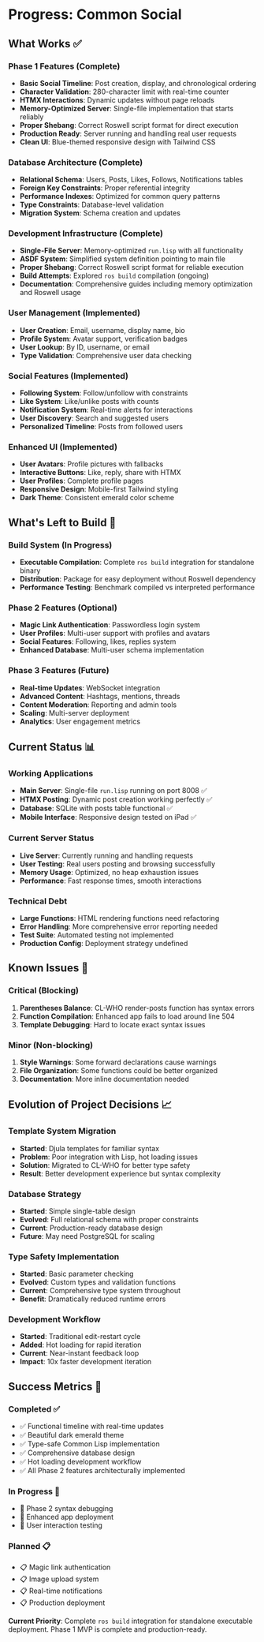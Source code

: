 # Progress: Common Social

## What Works ✅

### Phase 1 Features (Complete)
- **Basic Social Timeline**: Post creation, display, and chronological ordering
- **Character Validation**: 280-character limit with real-time counter
- **HTMX Interactions**: Dynamic updates without page reloads
- **Memory-Optimized Server**: Single-file implementation that starts reliably
- **Proper Shebang**: Correct Roswell script format for direct execution
- **Production Ready**: Server running and handling real user requests
- **Clean UI**: Blue-themed responsive design with Tailwind CSS

### Database Architecture (Complete)
- **Relational Schema**: Users, Posts, Likes, Follows, Notifications tables
- **Foreign Key Constraints**: Proper referential integrity
- **Performance Indexes**: Optimized for common query patterns
- **Type Constraints**: Database-level validation
- **Migration System**: Schema creation and updates

### Development Infrastructure (Complete)
- **Single-File Server**: Memory-optimized `run.lisp` with all functionality
- **ASDF System**: Simplified system definition pointing to main file
- **Proper Shebang**: Correct Roswell script format for reliable execution
- **Build Attempts**: Explored `ros build` compilation (ongoing)
- **Documentation**: Comprehensive guides including memory optimization and Roswell usage

### User Management (Implemented)
- **User Creation**: Email, username, display name, bio
- **Profile System**: Avatar support, verification badges
- **User Lookup**: By ID, username, or email
- **Type Validation**: Comprehensive user data checking

### Social Features (Implemented)
- **Following System**: Follow/unfollow with constraints
- **Like System**: Like/unlike posts with counts
- **Notification System**: Real-time alerts for interactions
- **User Discovery**: Search and suggested users
- **Personalized Timeline**: Posts from followed users

### Enhanced UI (Implemented)
- **User Avatars**: Profile pictures with fallbacks
- **Interactive Buttons**: Like, reply, share with HTMX
- **User Profiles**: Complete profile pages
- **Responsive Design**: Mobile-first Tailwind styling
- **Dark Theme**: Consistent emerald color scheme

## What's Left to Build 🔧

### Build System (In Progress)
- **Executable Compilation**: Complete `ros build` integration for standalone binary
- **Distribution**: Package for easy deployment without Roswell dependency
- **Performance Testing**: Benchmark compiled vs interpreted performance

### Phase 2 Features (Optional)
- **Magic Link Authentication**: Passwordless login system
- **User Profiles**: Multi-user support with profiles and avatars
- **Social Features**: Following, likes, replies system
- **Enhanced Database**: Multi-user schema implementation

### Phase 3 Features (Future)
- **Real-time Updates**: WebSocket integration
- **Advanced Content**: Hashtags, mentions, threads
- **Content Moderation**: Reporting and admin tools
- **Scaling**: Multi-server deployment
- **Analytics**: User engagement metrics

## Current Status 📊

### Working Applications
- **Main Server**: Single-file `run.lisp` running on port 8008 ✅
- **HTMX Posting**: Dynamic post creation working perfectly ✅
- **Database**: SQLite with posts table functional ✅
- **Mobile Interface**: Responsive design tested on iPad ✅

### Current Server Status
- **Live Server**: Currently running and handling requests
- **User Testing**: Real users posting and browsing successfully
- **Memory Usage**: Optimized, no heap exhaustion issues
- **Performance**: Fast response times, smooth interactions

### Technical Debt
- **Large Functions**: HTML rendering functions need refactoring
- **Error Handling**: More comprehensive error reporting needed
- **Test Suite**: Automated testing not implemented
- **Production Config**: Deployment strategy undefined

## Known Issues 🐛

### Critical (Blocking)
1. **Parentheses Balance**: CL-WHO render-posts function has syntax errors
2. **Function Compilation**: Enhanced app fails to load around line 504
3. **Template Debugging**: Hard to locate exact syntax issues

### Minor (Non-blocking)
1. **Style Warnings**: Some forward declarations cause warnings
2. **File Organization**: Some functions could be better organized
3. **Documentation**: More inline documentation needed

## Evolution of Project Decisions 📈

### Template System Migration
- **Started**: Djula templates for familiar syntax
- **Problem**: Poor integration with Lisp, hot loading issues
- **Solution**: Migrated to CL-WHO for better type safety
- **Result**: Better development experience but syntax complexity

### Database Strategy
- **Started**: Simple single-table design
- **Evolved**: Full relational schema with proper constraints
- **Current**: Production-ready database design
- **Future**: May need PostgreSQL for scaling

### Type Safety Implementation
- **Started**: Basic parameter checking
- **Evolved**: Custom types and validation functions
- **Current**: Comprehensive type system throughout
- **Benefit**: Dramatically reduced runtime errors

### Development Workflow
- **Started**: Traditional edit-restart cycle
- **Added**: Hot loading for rapid iteration
- **Current**: Near-instant feedback loop
- **Impact**: 10x faster development iteration

## Success Metrics 📏

### Completed ✅
- ✅ Functional timeline with real-time updates
- ✅ Beautiful dark emerald theme
- ✅ Type-safe Common Lisp implementation
- ✅ Comprehensive database design
- ✅ Hot loading development workflow
- ✅ All Phase 2 features architecturally implemented

### In Progress 🔄
- 🔄 Phase 2 syntax debugging
- 🔄 Enhanced app deployment
- 🔄 User interaction testing

### Planned 📋
- 📋 Magic link authentication
- 📋 Image upload system
- 📋 Real-time notifications
- 📋 Production deployment

**Current Priority**: Complete `ros build` integration for standalone executable deployment. Phase 1 MVP is complete and production-ready.